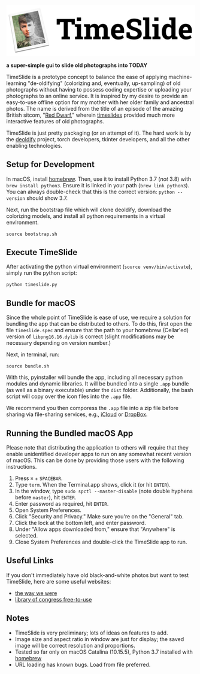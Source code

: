 ![TimeSlide](./imgs/logo.png)

__a super-simple gui to slide old photographs into TODAY__

TimeSlide is a prototype concept to balance the ease of applying machine-learning "de-oldifying" (colorizing and, eventually, up-sampling) of old photographs without having to possess coding expertise or uploading your photographs to an online service. It is inspired by my desire to provide an easy-to-use offline option for my mother with her older family and ancestral photos. The name is derived from the title of an episode of the amazing British sitcom, "[Red Dwarf](https://www.reddwarf.co.uk/news/index.cfm)," wherein [timeslides](https://en.wikipedia.org/wiki/Timeslides) provided much more interactive features of old photographs.

TimeSlide is just pretty packaging (or an attempt of it). The hard work is by the [deoldify](https://github.com/jantic/DeOldify) project, torch developers, tkinter developers, and all the other enabling technologies.

## Setup for Development

In macOS, install [homebrew](https://brew.sh). Then, use it to install Python 3.7 (*not* 3.8) with `brew install python3`. Ensure it is linked in your path (`brew link python3`). You can always double-check that this is the correct version: `python --version` should show 3.7.

Next, run the bootstrap file which will clone deoldify, download the colorizing models, and install all python requirements in a virtual environment.
```
source bootstrap.sh
```

## Execute TimeSlide

After activating the python virtual environment (`source venv/bin/activate`), simply run the python script:
```
python timeslide.py
```

## Bundle for macOS

Since the whole point of TimeSlide is ease of use, we require a solution for bundling the app that can be distributed to others. To do this, first open the file `timeslide.spec` and ensure that the path to your homebrew (Cellar'ed) version of `libpng16.16.dylib` is correct (slight modifications may be necessary depending on version number.) 

Next, in terminal, run:
```
source bundle.sh
```

With this, pyinstaller will bundle the app, including all necessary python modules and dynamic libraries. It will be bundled into a single `.app` bundle (as well as a binary executable) under the `dist` folder. Additionally, the bash script will copy over the icon files into the `.app` file.

We recommend you then comporess the `.app` file into a zip file before sharing via file-sharing services, e.g., [iCloud](https://www.icloud.com) or [DropBox](https://www.dropbox.com).

## Running the Bundled macOS App

Please note that distributing the application to others will require that they enable unidentified developer apps to run on any somewhat recent version of macOS. This can be done by providing those users with the following instructions.

1. Press `⌘` + `SPACEBAR`.
2. Type `term`. When the Terminal.app shows, click it (or hit `ENTER`).
3. In the window, type `sudo spctl --master-disable` (note double hyphens before `master`), hit `ENTER`.
4. Enter password as required, hit `ENTER`.
5. Open System Preferences.
6. Click "Security and Privacy." Make sure you're on the "General" tab.
7. Click the lock at the bottom left, and enter password.
8. Under "Allow apps downloaded from," ensure that "Anywhere" is selected.
9. Close System Preferences and double-click the TimeSlide app to run.

## Useful Links

If you don't immediately have old black-and-white photos but want to test TimeSlide, here are some useful websites:

- [the way we were](https://www.reddit.com/r/TheWayWeWere/)
- [library of congress free-to-use](https://www.loc.gov/free-to-use/)

## Notes

- TimeSlide is very preliminary; lots of ideas on features to add.
- Image size and aspect ratio in window are just for display; the saved image will be correct resolution and proportions.
- Tested so far only on macOS Catalina (10.15.5), Python 3.7 installed with [homebrew](https://brew.sh)
- URL loading has known bugs. Load from file preferred.